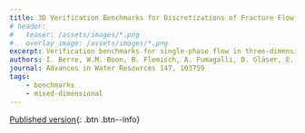 ```yaml
---
title: 3D Verification Benchmarks for Discretizations of Fracture Flow
# header: 
#   teaser: /assets/images/*.png
#   overlay_image: /assets/images/*.png
excerpt: Verification benchmarks for single-phase flow in three-dimensional fractured porous media
authors: I. Berre, W.M. Boon, B. Flemisch, A. Fumagalli, D. Gläser, E. Keilegavlen, A. Scotti, I. Stefansson, A. Tatomir, et al
journal: Advances in Water Resources 147, 103759
tags: 
    - benchmarks
    - mixed-dimensional
---
```


[Published version](https://doi.org/10.1016/j.advwatres.2020.103759){: .btn .btn--info}
<!-- [ArXiv (open access)](){: .btn .btn--success} -->
